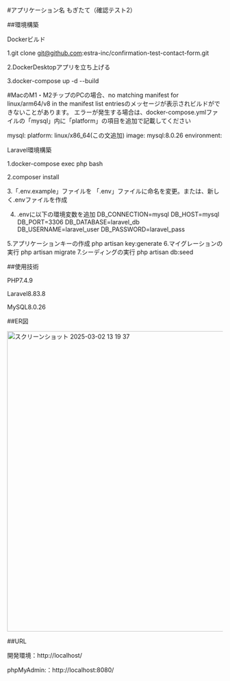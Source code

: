 #アプリケーション名
もぎたて（確認テスト2）

##環境構築

Dockerビルド

  1.git clone git@github.com:estra-inc/confirmation-test-contact-form.git
  
  2.DockerDesktopアプリを立ち上げる
  
  3.docker-compose up -d --build
  
  #MacのM1・M2チップのPCの場合、no matching manifest for linux/arm64/v8 in the manifest list entriesのメッセージが表示されビルドができないことがあります。 エラーが発生する場合は、docker-compose.ymlファイルの「mysql」内に「platform」の項目を追加で記載してください

mysql:
    platform: linux/x86_64(この文追加)
    image: mysql:8.0.26
    environment:
    
Laravel環境構築

  1.docker-compose exec php bash
  
  2.composer install
  
  3.「.env.example」ファイルを 「.env」ファイルに命名を変更。または、新しく.envファイルを作成
  
  4. .envに以下の環境変数を追加
    DB_CONNECTION=mysql
    DB_HOST=mysql
    DB_PORT=3306
    DB_DATABASE=laravel_db
    DB_USERNAME=laravel_user
    DB_PASSWORD=laravel_pass

  5.アプリケーションキーの作成
    php artisan key:generate
  6.マイグレーションの実行
    php artisan migrate
  7.シーディングの実行
    php artisan db:seed

##使用技術

  PHP7.4.9
  
  Laravel8.83.8
  
  MySQL8.0.26

##ER図

<img width="700" alt="スクリーンショット 2025-03-02 13 19 37" src="https://github.com/user-attachments/assets/865724fd-7520-48e3-b379-219dfd931bc9" />


##URL

  開発環境：http://localhost/
  
  phpMyAdmin:：http://localhost:8080/
